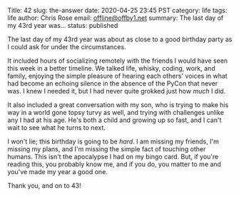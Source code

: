 Title: 42
slug: the-answer
date: 2020-04-25 23:45 PST
category: life
tags: life
author: Chris Rose
email: offline@offby1.net
summary: The last day of my 43rd year was...
status: published

The last day of my 43rd year was about as close to a good birthday party as I could ask for under the circumstances.

It included hours of socializing remotely with the friends I would have seen this week in a better timeline. We talked life, whisky, coding, work, and family, enjoying the simple pleasure of hearing each others\' voices in what had become an echoing silence in the absence of the PyCon that never was. I knew I needed it, but I had never quite grokked just how *much* I did.

It also included a great conversation with my son, who is trying to make his way in a world gone topsy turvy as well, and trying with challenges unlike any I had at his age. He\'s both a child and growing up so fast, and I can\'t wait to see what he turns to next.

I won\'t lie; this birthday is going to be *hard*. I am missing my friends, I\'m missing my plans, and I\'m missing the simple fact of touching other humans. This isn\'t the apocalypse I had on my bingo card. But, if you\'re reading this, you probably know me, and if you do, you matter to me and you\'ve made my year a good one.

Thank you, and on to 43!
